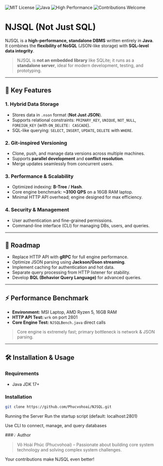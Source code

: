 ![MIT License](https://img.shields.io/badge/license-MIT-green)
![Java](https://img.shields.io/badge/language-Java-blue)
![High Performance](https://img.shields.io/badge/performance-3100%20QPS-orange)
![Contributions Welcome](https://img.shields.io/badge/contributions-welcome-brightgreen)

# NJSQL (Not Just SQL)

NJSQL is a **high-performance, standalone DBMS** written entirely in **Java**.  
It combines the **flexibility of NoSQL** (JSON-like storage) with **SQL-level data integrity**.

> NJSQL is **not an embedded library** like SQLite; it runs as a **standalone server**, ideal for modern development, testing, and prototyping.

---

## 🌟 Key Features

### 1. Hybrid Data Storage
- Stores data in `.nson` format (**Not Just JSON**).  
- Supports relational constraints: `PRIMARY_KEY`, `UNIQUE`, `NOT_NULL`, `FOREIGN_KEY` (with `ON_DELETE: CASCADE`).  
- SQL-like querying: `SELECT`, `INSERT`, `UPDATE`, `DELETE` with `WHERE`.

### 2. Git-inspired Versioning
- Clone, push, and manage data versions across multiple machines.  
- Supports **parallel development** and **conflict resolution**.  
- Merge updates seamlessly from concurrent users.

### 3. Performance & Scalability
- Optimized indexing: **B-Tree** / **Hash**.  
- Core engine benchmark: **~3100 QPS** on a 16GB RAM laptop.  
- Minimal HTTP API overhead; engine designed for max efficiency.

### 4. Security & Management
- User authentication and fine-grained permissions.  
- Command-line interface (CLI) for managing DBs, users, and queries.  

---

## 🚀 Roadmap

- Replace HTTP API with **gRPC** for full engine performance.  
- Optimize JSON parsing using **Jackson/Gson streaming**.  
- Implement caching for authentication and hot data.  
- Separate query processing from HTTP listener for stability.  
- Develop **BQL (Behavior Query Language)** for advanced queries.

---

## ⚡ Performance Benchmark

- **Environment:** MSI Laptop, AMD Ryzen 5, 16GB RAM  
- **HTTP API Test:** `wrk` on port 2801  
- **Core Engine Test:** `NJSQLBench.java` direct calls  

> Core engine is extremely fast; primary bottleneck is network & JSON parsing.

---

## 🛠️ Installation & Usage

### Requirements
- Java JDK 17+

### Installation
```bash
git clone https://github.com/Phucvohoai/NJSQL.git
```

Running the Server
Run the startup script (default: localhost:2801)

Use CLI to connect, manage, and query databases

###💡 Author
> Võ Hoài Phúc (Phucvohoai) – Passionate about building core system technology and solving complex system challenges.

Your contributions make NJSQL even better!

